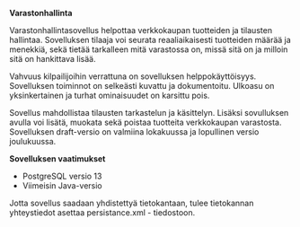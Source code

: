 **Varastonhallinta**

Varastonhallintasovellus helpottaa verkkokaupan tuotteiden ja tilausten hallintaa. Sovelluksen tilaaja voi seurata reaaliaikaisesti tuotteiden määrää ja menekkiä, sekä tietää tarkalleen mitä varastossa on, missä sitä on ja milloin sitä on hankittava lisää.

Vahvuus kilpailijoihin verrattuna on sovelluksen helppokäyttöisyys. Sovelluksen toiminnot on selkeästi kuvattu ja dokumentoitu. Ulkoasu on yksinkertainen ja turhat ominaisuudet on karsittu pois.

Sovellus mahdollistaa tilausten tarkastelun ja käsittelyn. Lisäksi sovulluksen avulla voi lisätä, muokata sekä poistaa tuotteita verkkokaupan varastosta. Sovelluksen draft-versio on valmiina lokakuussa ja lopullinen versio joulukuussa.

**Sovelluksen vaatimukset**

- PostgreSQL versio 13
- Viimeisin Java-versio

Jotta sovellus saadaan yhdistettyä tietokantaan, tulee tietokannan yhteystiedot asettaa persistance.xml - tiedostoon.
